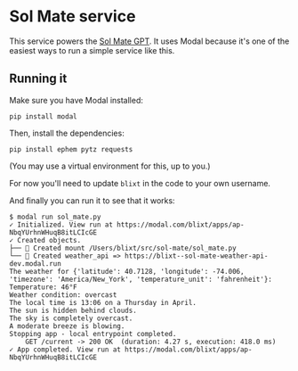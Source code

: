 # Sol Mate service

This service powers the [Sol Mate GPT](https://chat.openai.com/g/g-QIydQSFRm-sol-mate). It uses Modal because it's one of the easiest ways to run a simple service like this.

## Running it

Make sure you have Modal installed:

```
pip install modal
```

Then, install the dependencies:

```
pip install ephem pytz requests
```

(You may use a virtual environment for this, up to you.)

For now you'll need to update `blixt` in the code to your own username.

And finally you can run it to see that it works:

```
$ modal run sol_mate.py
✓ Initialized. View run at https://modal.com/blixt/apps/ap-NbqYUrhnWHuqB8itLCIcGE
✓ Created objects.
├── 🔨 Created mount /Users/blixt/src/sol-mate/sol_mate.py
└── 🔨 Created weather_api => https://blixt--sol-mate-weather-api-dev.modal.run
The weather for {'latitude': 40.7128, 'longitude': -74.006, 'timezone': 'America/New_York', 'temperature_unit': 'fahrenheit'}:
Temperature: 46°F
Weather condition: overcast
The local time is 13:06 on a Thursday in April.
The sun is hidden behind clouds.
The sky is completely overcast.
A moderate breeze is blowing.
Stopping app - local entrypoint completed.
    GET /current -> 200 OK  (duration: 4.27 s, execution: 418.0 ms)
✓ App completed. View run at https://modal.com/blixt/apps/ap-NbqYUrhnWHuqB8itLCIcGE
```

